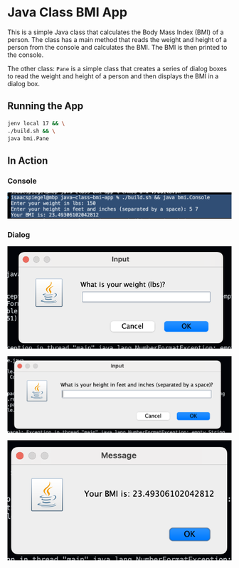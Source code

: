 # Java Class BMI App

This is a simple Java class that calculates the Body Mass Index (BMI) of a person. The class has a main method that reads the weight and height of a person from the console and calculates the BMI. The BMI is then printed to the console.

The other class: `Pane` is a simple class that creates a series of dialog boxes to read the weight and height of a person and then displays the BMI in a dialog box.

## Running the App

```bash
jenv local 17 && \
./build.sh && \
java bmi.Pane
```

## In Action

### Console

![console](doc/console-working.png)

### Dialog

![dialog](doc/dialog-working-1.png)

![dialog](doc/dialog-working-2.png)

![dialog](doc/dialog-working-3.png)

